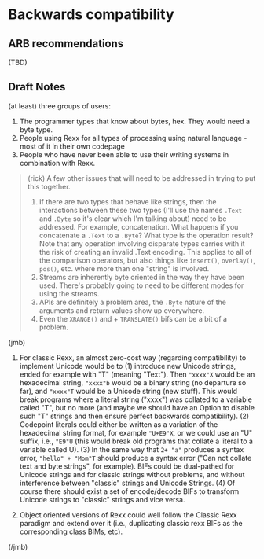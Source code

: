 # Backwards compatibility

## ARB recommendations

(TBD)

## Draft Notes

(at least) three groups of users:

1) The programmer types that know about bytes, hex. They would need a byte type.
2) People using Rexx for all types of processing using natural language - most of it in their own codepage
3) People who have never been able to use their writing systems in combination with Rexx.

> (rick)
> A few other issues that will need to be addressed in trying to put this together. 
> 1) If there are two types that behave like strings, then the interactions between these two types (I'll use the names `.Text` and `.Byte` so it's clear which I'm talking about) need to be addressed. For example, concatenation. What happens if you concatenate a `.Text` to a `.Byte`? What type is the operation result? Note that any operation involving disparate types carries with it the risk of creating an invalid .Text encoding. This applies to all of the comparison operators, but also things like `insert()`, `overlay()`, `pos()`, etc. where more than one "string" is involved. 
> 2) Streams are inherently byte oriented in the way they have been used. There's probably going to need to be different modes for using the streams. 
> 3) APIs are definitely a problem area, the `.Byte` nature of the arguments and return values show up everywhere.
> 4) Even the `XRANGE()` and + `TRANSLATE()` bifs can be a bit of a problem.

(jmb)

1. For classic Rexx, an almost zero-cost way (regarding compatibility) to implement Unicode would be to (1) introduce new Unicode strings, ended for example with "T" (meaning "Text"). Then `"xxxx"X` would be an hexadecimal string, `"xxxx"b` would be a binary string (no departure so far), and `"xxxx"T` would be a Unicode string (new stuff). This would break programs where a literal string ("xxxx") was collated to a variable called "T", but no more (and maybe we should have an Option to disable such "T" strings and then ensure perfect backwards compatibility). (2) Codepoint literals could either be written as a variation of the hexadecimal string format, for example `"U+E9"X`, or we could use an "U" suffix, i.e., `"E9"U` (this would break old programs that collate a literal to a variable called U). (3) In the same way that `2+ "a"` produces a syntax error, `"hello" + "Mom"T` should produce a syntax error ("Can not collate text and byte strings", for example). BIFs could be dual-pathed for Unicode strings and for classic strings without problems, and without interference between "classic" strings and Unicode Strings. (4) Of course there should exist a set of encode/decode BIFs to transform Unicode strings to "classic" strings and vice versa.

2. Object oriented versions of Rexx could well follow the Classic Rexx paradigm and extend over it (i.e., duplicating classic rexx BIFs as the corresponding class BIMs, etc).

(/jmb)
